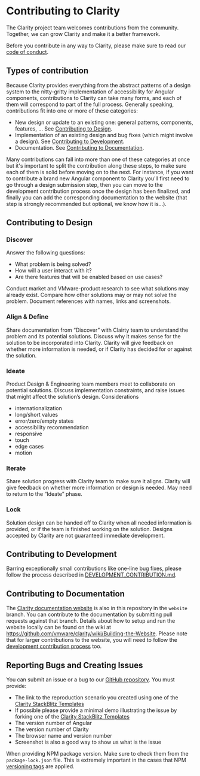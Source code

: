 # Contributing to Clarity

The Clarity project team welcomes contributions from the community. Together, we can grow Clarity and make it a better framework.

Before you contribute in any way to Clarity, please make sure to read our [code of conduct](/CODE_OF_CONDUCT.md).

## Types of contribution

Because Clarity provides everything from the abstract patterns of a design system to the nitty-gritty implementation of
accessibility for Angular components, contributions to Clarity can take many forms, and each of them will correspond
to part of the full process. Generally speaking, contributions fit into one or more of these categories:

* New design or update to an existing one: general patterns, components, features, ... See
  [Contributing to Design](#contributing-to-design).
* Implementation of an existing design and bug fixes (which might involve a design). See
  [Contributing to Development](#contributing-to-development).
* Documentation. See [Contributing to Documentation](#contributing-to-documentation).

Many contributions can fall into more than one of these categories at once but it's important to split the contribution
along these steps, to make sure each of them is solid before moving on to the next.
For instance, if you want to contribute a brand new Angular component to Clarity you'll first need to go through a
design submission step, then you can move to the development contribution process once the design has been finalized,
and finally you can add the corresponding documentation to the website
(that step is strongly recommended but optional, we know how it is...).

## Contributing to Design

### Discover

Answer the following questions:

* What problem is being solved?
* How will a user interact with it?
* Are there features that will be enabled based on use cases?

Conduct market and VMware-product research to see what solutions may already exist.
Compare how other solutions may or may not solve the problem.
Document references with names, links and screenshots.

### Align & Define

Share documentation from “Discover” with Clairty team to understand the problem and its potential solutions.
Discuss why it makes sense for the solution to be incorporated into Clarity.
Clarity will give feedback on whether more information is needed, or if Clarity has decided for or against the solution.

### Ideate

Product Design & Engineering team members meet to collaborate on potential solutions.
Discuss implementation constraints, and raise issues that might affect the solution’s design.
Considerations

* internationalization
* long/short values
* error/zero/empty states
* accessibility recommendation
* responsive
* touch
* edge cases
* motion

### Iterate

Share solution progress with Clarity team to make sure it aligns.
Clarity will give feedback on whether more information or design is needed. May need to return to the “Ideate” phase.

### Lock

Solution design can be handed off to Clarity when all needed information is provided, or if the team is finished working on the solution.
Designs accepted by Clarity are not guaranteed immediate development.

## Contributing to Development

Barring exceptionally small contributions like one-line bug fixes, please follow the process described in
[DEVELOPMENT_CONTRIBUTION.md](/DEVELOPMENT_CONTRIBUTION.md).

## Contributing to Documentation

The [Clarity documentation website](https://clarity.design) is also in this repository in the `website`
branch. You can contribute to the documentation by submitting pull requests against that branch. Details about how to
setup and run the website locally can be found on the wiki at
https://github.com/vmware/clarity/wiki/Building-the-Website.
Please note that for larger contributions to the website, you will need to follow the
[development contribution process](/DEVELOPMENT_CONTRIBUTION.md) too.

## Reporting Bugs and Creating Issues

You can submit an issue or a bug to our [GitHub repository](https://github.com/vmware/clarity/issues). You must provide:

* The link to the reproduction scenario you created using one of the
  [Clarity StackBlitz Templates](https://stackblitz.com/@clr-team)
* If possible please provide a minimal demo illustrating the issue by forking one of the
  [Clarity StackBlitz Templates](https://stackblitz.com/@clr-team)
* The version number of Angular
* The version number of Clarity
* The browser name and version number
* Screenshot is also a good way to show us what is the issue

When providing NPM package version. Make sure to check them from the `package-lock.json` file.
This is extremely important in the cases that NPM [versioning tags](https://devhints.io/semver) are applied.
